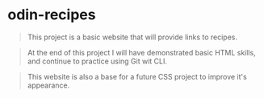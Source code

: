 # odin-recipes

>This project is a basic website that will provide links to recipes.

>At the end of this project I will have demonstrated basic HTML skills, and continue to practice using Git wit CLI.

>This website is also a base for a future CSS project to improve it's appearance.
